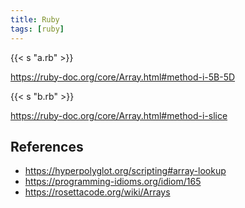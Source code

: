 ```yaml
---
title: Ruby
tags: [ruby]
---
```


{{< s "a.rb" >}}

<https://ruby-doc.org/core/Array.html#method-i-5B-5D>

{{< s "b.rb" >}}

<https://ruby-doc.org/core/Array.html#method-i-slice>

## References

- <https://hyperpolyglot.org/scripting#array-lookup>
- <https://programming-idioms.org/idiom/165>
- <https://rosettacode.org/wiki/Arrays>
